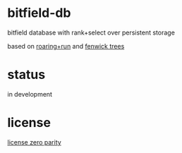 # bitfield-db

bitfield database with rank+select over persistent storage

based on [roaring+run][] and [fenwick trees][]

[roaring+run]: https://arxiv.org/pdf/1603.06549.pdf
[fenwick trees]: https://en.wikipedia.org/wiki/Fenwick_tree

# status

in development

# license

[license zero parity](https://licensezero.com/licenses/parity)
